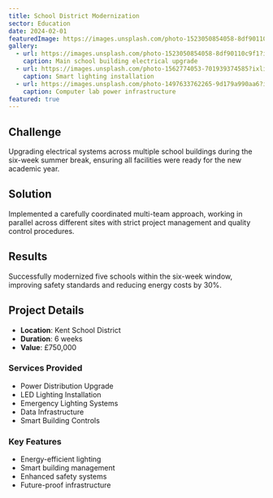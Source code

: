 ```yaml
---
title: School District Modernization
sector: Education
date: 2024-02-01
featuredImage: https://images.unsplash.com/photo-1523050854058-8df90110c9f1?ixlib=rb-4.0.3&auto=format&fit=crop&w=2000&q=80
gallery:
  - url: https://images.unsplash.com/photo-1523050854058-8df90110c9f1?ixlib=rb-4.0.3&auto=format&fit=crop&w=2000&q=80
    caption: Main school building electrical upgrade
  - url: https://images.unsplash.com/photo-1562774053-701939374585?ixlib=rb-4.0.3&auto=format&fit=crop&w=2000&q=80
    caption: Smart lighting installation
  - url: https://images.unsplash.com/photo-1497633762265-9d179a990aa6?ixlib=rb-4.0.3&auto=format&fit=crop&w=2000&q=80
    caption: Computer lab power infrastructure
featured: true
---
```


## Challenge

Upgrading electrical systems across multiple school buildings during the six-week summer break, ensuring all facilities were ready for the new academic year.

## Solution

Implemented a carefully coordinated multi-team approach, working in parallel across different sites with strict project management and quality control procedures.

## Results

Successfully modernized five schools within the six-week window, improving safety standards and reducing energy costs by 30%.

## Project Details

- **Location**: Kent School District
- **Duration**: 6 weeks
- **Value**: £750,000

### Services Provided

- Power Distribution Upgrade
- LED Lighting Installation
- Emergency Lighting Systems
- Data Infrastructure
- Smart Building Controls

### Key Features

- Energy-efficient lighting
- Smart building management
- Enhanced safety systems
- Future-proof infrastructure